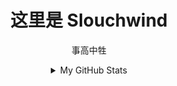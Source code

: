 <div align="center">

# 这里是 Slouchwind
事高中牲  

<details>
  <summary>My GitHub Stats</summary>
    
  ![](https://github-readme-stats.vercel.app/api?username=Slouchwind&theme=github_dark)
  ![](https://github-readme-stats.vercel.app/api/top-langs/?username=Slouchwind&size_weight=0.2&count_weight=0.8&hide=html&layout=compact&langs_count=8&theme=github_dark)
  ![](https://github-readme-activity-graph.vercel.app/graph?username=Slouchwind&bg_color=0d1117&color=58A6FF&line=1F6FEB&point=58A6FF&area=true&hide_border=true)
    
</details>

</div>
